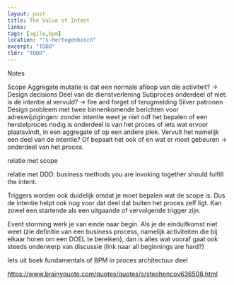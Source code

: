 ```yaml
---
layout: post
title: The Value of Intent
links:
tags: [agile,bpm]
location: "'s-Hertogenbosch"
excerpt: "TODO"
tldr: "TODO"
---
```

Notes

Scope
Aggregate mutatie is dat een normale afloop van die activiteit? -> Design decisions
Deel van de dienstverlening
Subproces onderdeel of niet: is de intentie al vervuld? -> fire and forget of terugmelding
Silver patronen
Design probleem met twee binnenkomende berichten voor adreswijzigingen: zonder intentie weet je niet odf het bepalen of een herstelproces nodig is onderdeel is van het proces of iets wat ervoor plaatsvindt, in een aggregate of op een andere plek. Vervult het namelijk een deel van de intentie? Of bepaalt het ook of en wat er moet gebeuren -> onderdeel van het proces.

relatie met scope

relatie met DDD: business methods you are invoking together should fulfill the intent.

Triggers worden ook duidelijk omdat je moet bepalen wat de scope is. Dus de intentie helpt ook nog voor dat deel dat buiten het proces zelf ligt. Kan zowel een startende als een uitgaande of vervolgende trigger zijn.

Event storming werk je van einde naar begin. Als je de einduitkomst niet weet (zie definitie van een business process, namelijk activiteiten die bij elkaar horen om een DOEL te bereiken), dan is alles wat vooraf gaat ook steeds onderwerp van discussie (link naar all beginnings are hard?)

Iets uit boek fundamentals of BPM in proces architectuur deel

https://www.brainyquote.com/quotes/quotes/s/stephencov636508.html

